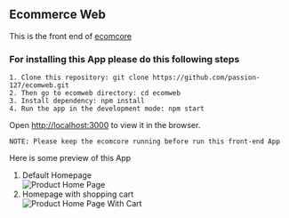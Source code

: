 ## Ecommerce Web

This is the front end of [ecomcore](https://github.com/passion-127/ecomcore)

### For installing this App please do this following steps

`1. Clone this repository: git clone https://github.com/passion-127/ecomweb.git`<br />
`2. Then go to ecomweb directory: cd ecomweb`<br />
`3. Install dependency: npm install`<br />
`4. Run the app in the development mode: npm start`<br />

Open [http://localhost:3000](http://localhost:3000) to view it in the browser.<br />

`NOTE: Please keep the ecomcore running before run this front-end App`

Here is some preview of this App<br />
1. Default Homepage<br />
![Product Home Page](https://drive.google.com/uc?export=view&id=15OQk7ay5g7BvqsZpQPrZ_6F7dY7pkYhr)<br />
2. Homepage with shopping cart<br />
![Product Home Page With Cart](https://drive.google.com/uc?export=view&id=1AB2uRNS4OnmWWx4szwQsqa1hUIA4PnN-)